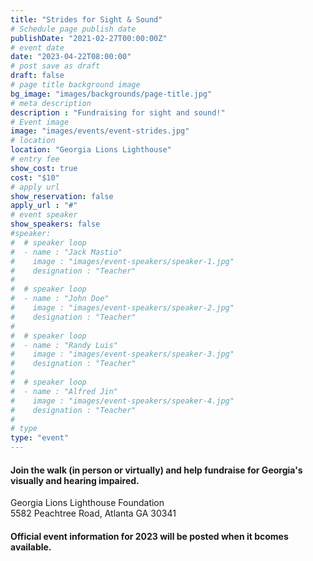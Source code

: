 ```yaml
---
title: "Strides for Sight & Sound"
# Schedule page publish date
publishDate: "2021-02-27T00:00:00Z"
# event date
date: "2023-04-22T08:00:00"
# post save as draft
draft: false
# page title background image
bg_image: "images/backgrounds/page-title.jpg"
# meta description
description : "Fundraising for sight and sound!"
# Event image
image: "images/events/event-strides.jpg"
# location
location: "Georgia Lions Lighthouse"
# entry fee
show_cost: true
cost: "$10"
# apply url
show_reservation: false
apply_url : "#"
# event speaker
show_speakers: false
#speaker:
#  # speaker loop
#  - name : "Jack Mastio"
#    image : "images/event-speakers/speaker-1.jpg"
#    designation : "Teacher"
#
#  # speaker loop
#  - name : "John Doe"
#    image : "images/event-speakers/speaker-2.jpg"
#    designation : "Teacher"
#
#  # speaker loop
#  - name : "Randy Luis"
#    image : "images/event-speakers/speaker-3.jpg"
#    designation : "Teacher"
#
#  # speaker loop
#  - name : "Alfred Jin"
#    image : "images/event-speakers/speaker-4.jpg"
#    designation : "Teacher"
#
# type
type: "event"
---
```



#### Join the walk (in person or virtually) and help fundraise for Georgia's visually and hearing impaired.

Georgia Lions Lighthouse Foundation  
5582 Peachtree Road, Atlanta GA 30341


#### Official event information for 2023 will be posted when it bcomes available.